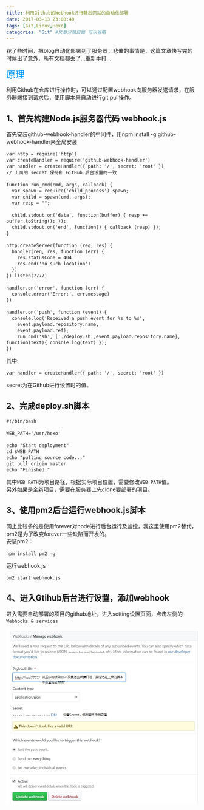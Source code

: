 ```yaml
---
title: 利用Github的Webhook进行静态网站的自动化部署
date: 2017-03-13 23:08:40
tags: [Git,Linux,Hexo]
categories: "Git" #文章分類目錄 可以省略
---
```


花了些时间，把blog自动化部署到了服务器，悲催的事情是，这篇文章快写完的时候出了意外，所有文档都丢了...重新手打...

<font color=#0099ff size=5 face="微软雅黑">原理</font>  

利用Github在仓库进行操作时，可以通过配置webhook向服务器发送请求，在服务器端接到请求后，使用脚本来自动进行git pull操作。

## 1、首先构建Node.js服务器代码 webhook.js  
首先安装github-webhook-handler的中间件，用npm install -g github-webhook-handler来全局安装  
```
var http = require('http')
var createHandler = require('github-webhook-handler')
var handler = createHandler({ path: '/', secret: 'root' })
// 上面的 secret 保持和 GitHub 后台设置的一致

function run_cmd(cmd, args, callback) {
  var spawn = require('child_process').spawn;
  var child = spawn(cmd, args);
  var resp = "";

  child.stdout.on('data', function(buffer) { resp += buffer.toString(); });
  child.stdout.on('end', function() { callback (resp) });
}

http.createServer(function (req, res) {
  handler(req, res, function (err) {
    res.statusCode = 404
    res.end('no such location')
  })
}).listen(7777)

handler.on('error', function (err) {
  console.error('Error:', err.message)
})

handler.on('push', function (event) {
  console.log('Received a push event for %s to %s',
    event.payload.repository.name,
    event.payload.ref);
    run_cmd('sh', ['./deploy.sh',event.payload.repository.name], function(text){ console.log(text) });
})  
```
其中:  
```
var handler = createHandler({ path: '/', secret: 'root' })
```
secret为在Github进行设置时的值。  

## 2、完成deploy.sh脚本
```
#!/bin/bash
 
WEB_PATH='/usr/hexo'
 
echo "Start deployment"
cd $WEB_PATH
echo "pulling source code..."
git pull origin master
echo "Finished."  
```
其中`WEB_PATH`为项目路径，根据实际项目位置，需要修改`WEB_PATH`值。  
另外如果是全新项目，需要在服务器上先clone要部署的项目。  

## 3、使用pm2后台运行webhook.js脚本  
网上比较多的是使用forever对node进行后台运行及监控，我这里使用pm2替代，pm2是为了改变forever一些缺陷而开发的。  
安装pm2：
```
npm install pm2 -g
```
运行webhook.js
```
pm2 start webhook.js
```  

## 4、进入Gtihub后台进行设置，添加webhook  
进入需要自动部署的项目的github地址，进入setting设置页面，点击左侧的`Webhooks & services`

![logo](Github-webhook-vps\2017-03-13_230427.jpg)
